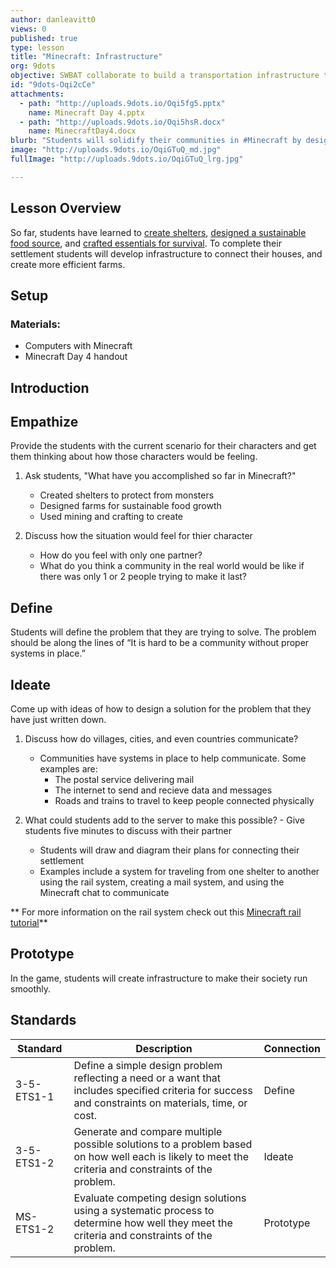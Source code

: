 ```yaml
---
author: danleavitt0
views: 0
published: true
type: lesson
title: "Minecraft: Infrastructure"
org: 9dots
objective: SWBAT collaborate to build a transportation infrastructure to connect their houses.
id: "9dots-Oqi2cCe"
attachments: 
  - path: "http://uploads.9dots.io/Oqi5fg5.pptx"
    name: Minecraft Day 4.pptx
  - path: "http://uploads.9dots.io/Oqi5hsR.docx"
    name: MinecraftDay4.docx
blurb: "Students will solidify their communities in #Minecraft by designing infrastructure #NGSS-3-5-ETS1-1 #NGSS-3-5-ETS1-2  #NGSS-MS-ETS1-2"
image: "http://uploads.9dots.io/OqiGTuQ_md.jpg"
fullImage: "http://uploads.9dots.io/OqiGTuQ_lrg.jpg"

---
```


## Lesson Overview
So far, students have learned to [create shelters](), [designed a sustainable food source](), and [crafted essentials for survival](). To complete their settlement students will develop infrastructure to connect their houses, and create more efficient farms.

## Setup
### Materials:

- Computers with Minecraft
- Minecraft Day 4 handout

## Introduction

## Empathize
Provide the students with the current scenario for their characters and get them thinking about how those characters would be feeling.

1. Ask students, "What have you accomplished so far in Minecraft?"
	- Created shelters to protect from monsters
    - Designed farms for sustainable food growth
    - Used mining and crafting to create 

2. Discuss how the situation would feel for thier character
	- How do you feel with only one partner? 
    - What do you think a community in the real world would be like if there was only 1 or 2 people trying to make it last? 

## Define

Students will define the problem that they are trying to solve. The problem should be along the lines of “It is hard to be a community without proper systems in place.”

## Ideate
Come up with ideas of how to design a solution for the problem that they have just written down.

1. Discuss how do villages, cities, and even countries communicate?
	- Communities have systems in place to help communicate. Some examples are:
    	- The postal service delivering mail
        - The internet to send and recieve data and messages
        - Roads and trains to travel to keep people connected physically

2. What could students add to the server to make this possible? 	- Give students five minutes to discuss with their partner
	- Students will draw and diagram their plans for connecting their settlement
	- Examples include a system for traveling from one shelter to another using the rail system, creating a mail system, and using the Minecraft chat to communicate

** For more information on the rail system check out this [Minecraft rail tutorial](http://minecraft.gamepedia.com/Tutorials/Train_station)**

## Prototype

In the game, students will create infrastructure to make their society run smoothly.

## Standards


Standard | Description | Connection
--- | --- | ---
3-5-ETS1-1 | Define a simple design problem reflecting a need or a want that includes specified criteria for success and constraints on materials, time, or cost. | Define
3-5-ETS1-2 | Generate and compare multiple possible solutions to a problem based on how well each is likely to meet the criteria and constraints of the problem. | Ideate
MS-ETS1-2 | Evaluate competing design solutions using a systematic process to determine how well they meet the criteria and constraints of the problem. | Prototype
